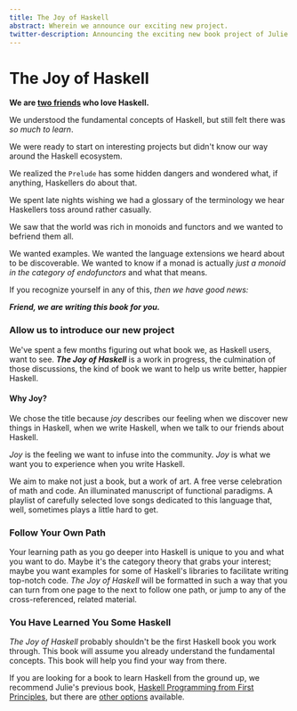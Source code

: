 ```yaml
---
title: The Joy of Haskell
abstract: Wherein we announce our exciting new project.
twitter-description: Announcing the exciting new book project of Julie Moronuki and Chris Martin.
---
```

# The Joy of Haskell  

**We are <a href="/authors.html">two friends</a> who love Haskell.**

We understood the fundamental concepts of Haskell, but still felt there was *_so_ much to learn*. 

We were ready to start on interesting projects but didn't know our way around the Haskell ecosystem.

We realized the `Prelude` has some hidden dangers and wondered what, if anything, Haskellers do about that.

We spent late nights wishing we had a glossary of the terminology we hear Haskellers toss around rather casually.

We saw that the world was rich in monoids and functors and we wanted to befriend them all.

We wanted examples. We wanted the language extensions we heard about to be discoverable. We wanted to know if a monad is actually *just a monoid in the category of endofunctors* and what that means.

If you recognize yourself in any of this, _then we have good news:_

**_Friend, we are writing this book for you._**

### Allow us to introduce our new project

We've spent a few months figuring out what book we, as Haskell users, want to see. **_The Joy of Haskell_** is a work in progress, the culmination of those discussions, the kind of book we want to help us write better, happier Haskell.

#### Why Joy?  

We chose the title because *joy* describes our feeling when we discover new things in Haskell, when we write Haskell, when we talk to our friends about Haskell. 

*Joy* is the feeling we want to infuse into the community. *Joy* is what we want you to experience when you write Haskell.

We aim to make not just a book, but a work of art. A free verse celebration of math and code. An illuminated manuscript of functional paradigms. A playlist of carefully selected love songs dedicated to this language that, well, sometimes plays a little hard to get.

### Follow Your Own Path

Your learning path as you go deeper into Haskell is unique to you and what you want to do. Maybe it's the category theory that grabs your interest; maybe you want examples for some of Haskell's libraries to facilitate writing top-notch code. *The Joy of Haskell* will be formatted in such a way that you can turn from one page to the next to follow one path, or jump to any of the cross-referenced, related material. 

### You Have Learned You Some Haskell

*The Joy of Haskell* probably shouldn't be the first Haskell book you work through. This book will assume you already understand the fundamental concepts. This book will help you find your way from there. 

If you are looking for a book to learn Haskell from the ground up, we recommend Julie's previous book, [Haskell Programming from First Principles](http://haskellbook.com/), but there are [other options](https://haskell-lang.org/documentation) available.
